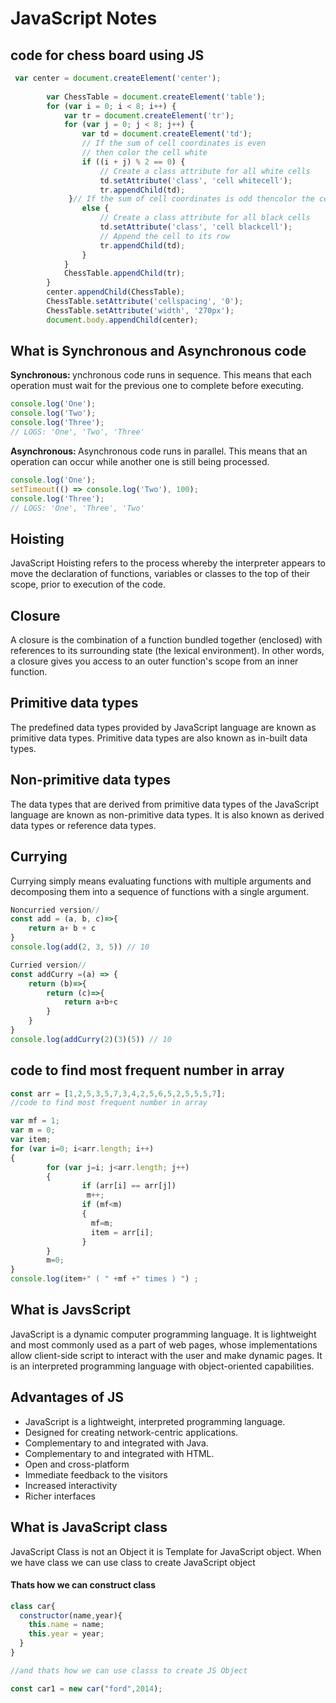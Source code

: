 <h1>JavaScript Notes</h1>

<h2>code for chess board using JS</h2>

```javascript
 var center = document.createElement('center');
 
        var ChessTable = document.createElement('table');
        for (var i = 0; i < 8; i++) {
            var tr = document.createElement('tr');
            for (var j = 0; j < 8; j++) {
                var td = document.createElement('td');
                // If the sum of cell coordinates is even
                // then color the cell white
                if ((i + j) % 2 == 0) {
                    // Create a class attribute for all white cells
                    td.setAttribute('class', 'cell whitecell');
                    tr.appendChild(td);
             }// If the sum of cell coordinates is odd thencolor the cell black
                else {
                    // Create a class attribute for all black cells
                    td.setAttribute('class', 'cell blackcell');
                    // Append the cell to its row
                    tr.appendChild(td);
                }
            }
            ChessTable.appendChild(tr);
        }
        center.appendChild(ChessTable);
        ChessTable.setAttribute('cellspacing', '0');
        ChessTable.setAttribute('width', '270px');
        document.body.appendChild(center);
 ```
 
 
 <h2>What is Synchronous and Asynchronous code</h2>
 <p><b>Synchronous: </b>ynchronous code runs in sequence. This means that each operation must wait for the previous one to complete before executing.</p>
 
 ```javascript
 console.log('One');
console.log('Two');
console.log('Three');
// LOGS: 'One', 'Two', 'Three'
```
<p><b>Asynchronous: </b>Asynchronous code runs in parallel. This means that an operation can occur while another one is still being processed.</p>

```javascript
console.log('One');
setTimeout(() => console.log('Two'), 100);
console.log('Three');
// LOGS: 'One', 'Three', 'Two'
```

<h2>Hoisting</h2>
<p>JavaScript Hoisting refers to the process whereby the interpreter appears to move the declaration of functions, variables or classes to the top of their scope, prior to execution of the code.</p>

<h2>Closure</h2>
<p>A closure is the combination of a function bundled together (enclosed) with references to its surrounding state (the lexical environment). In other words, a closure gives you access to an outer function's scope from an inner function.</p>

<h2>Primitive data types</h2>
<p> The predefined data types provided by JavaScript language are known as primitive data types. Primitive data types are also known as in-built data types.</p>

<h2>Non-primitive data types</h2>
<p>The data types that are derived from primitive data types of the JavaScript language are known as non-primitive data types. It is also known as derived data types or reference data types.</p>

<h2>Currying</h2>
<p>Currying simply means evaluating functions with multiple arguments and decomposing them into a sequence of functions with a single argument.</p>

```javascript
Noncurried version//
const add = (a, b, c)=>{
    return a+ b + c
}
console.log(add(2, 3, 5)) // 10

Curried version//
const addCurry =(a) => {
    return (b)=>{
        return (c)=>{
            return a+b+c
        }
    }
}
console.log(addCurry(2)(3)(5)) // 10
```

<h2>code to find most frequent number in array</h2>

```javascript
const arr = [1,2,5,3,5,7,3,4,2,5,6,5,2,5,5,5,7];
//code to find most frequent number in array

var mf = 1;
var m = 0;
var item;
for (var i=0; i<arr.length; i++)
{
        for (var j=i; j<arr.length; j++)
        {
                if (arr[i] == arr[j])
                 m++;
                if (mf<m)
                {
                  mf=m; 
                  item = arr[i];
                }
        }
        m=0;
}
console.log(item+" ( " +mf +" times ) ") ;
```



<h2>What is JavsScript</h2>
<p>JavaScript is a dynamic computer programming language. It is lightweight and most commonly used as a part of web pages, whose implementations allow client-side script to interact with the user and make dynamic pages. It is an interpreted programming language with object-oriented capabilities.</p>

<h2>Advantages of JS</h2>

<ul>
 <li>JavaScript is a lightweight, interpreted programming language.</li>
 <li>Designed for creating network-centric applications.</li>
 <li>Complementary to and integrated with Java.</li>
 <li>Complementary to and integrated with HTML.</li>
 <li>Open and cross-platform</li>
 <li>Immediate feedback to the visitors </li>
 <li>Increased interactivity</li>
 <li>Richer interfaces</li>
</ul>

<h2>What is JavaScript class</h2>
<p>JavaScript Class is not an Object it is Template for JavaScript object. When we have class we can use class to create JavaScript object</p>
<h4>Thats how we can construct class</h4>

```javascript
class car{
  constructor(name,year){
    this.name = name;
    this.year = year;
  }
}

//and thats how we can use classs to create JS Object 

const car1 = new car("ford",2014);
```








